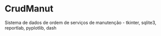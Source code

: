 # CrudManut
Sistema de dados de ordem de serviços de manutenção - tkinter, sqlite3, reportlab, pyplotlib, dash
